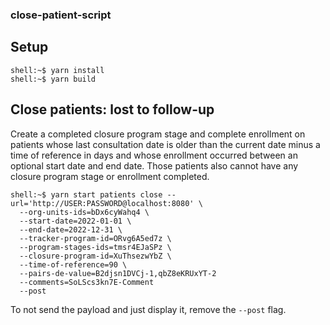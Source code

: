 ### close-patient-script

## Setup

```console
shell:~$ yarn install
shell:~$ yarn build
```

## Close patients: lost to follow-up

Create a completed closure program stage and complete enrollment on patients whose last consultation date is older than the current date minus a time of reference in days and whose enrollment occurred between an optional start date and end date. Those patients also cannot have any closure program stage or enrollment completed.

```console
shell:~$ yarn start patients close --url='http://USER:PASSWORD@localhost:8080' \
  --org-units-ids=bDx6cyWahq4 \
  --start-date=2022-01-01 \
  --end-date=2022-12-31 \
  --tracker-program-id=ORvg6A5ed7z \
  --program-stages-ids=tmsr4EJaSPz \
  --closure-program-id=XuThsezwYbZ \
  --time-of-reference=90 \
  --pairs-de-value=B2djsn1DVCj-1,qbZ8eKRUxYT-2
  --comments=SoLScs3kn7E-Comment
  --post
```

To not send the payload and just display it, remove the `--post` flag.
